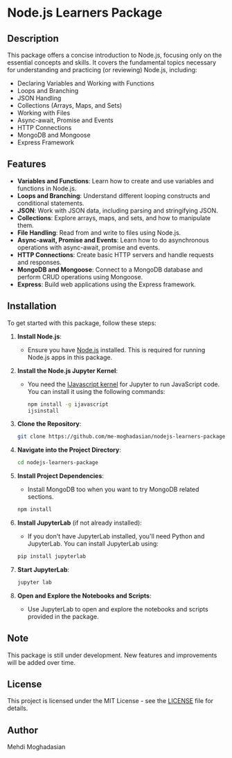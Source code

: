 # Node.js Learners Package

## Description

This package offers a concise introduction to Node.js, focusing only on the essential concepts and skills. It covers the fundamental topics necessary for understanding and practicing (or reviewing) Node.js, including:

- Declaring Variables and Working with Functions
- Loops and Branching
- JSON Handling
- Collections (Arrays, Maps, and Sets)
- Working with Files
- Async-await, Promise and Events
- HTTP Connections
- MongoDB and Mongoose
- Express Framework


## Features

- **Variables and Functions**: Learn how to create and use variables and functions in Node.js.
- **Loops and Branching**: Understand different looping constructs and conditional statements.
- **JSON**: Work with JSON data, including parsing and stringifying JSON.
- **Collections**: Explore arrays, maps, and sets, and how to manipulate them.
- **File Handling**: Read from and write to files using Node.js.
- **Async-await, Promise and Events**: Learn how to do asynchronous operations with async-await, promise and events.
- **HTTP Connections**: Create basic HTTP servers and handle requests and responses.
- **MongoDB and Mongoose**: Connect to a MongoDB database and perform CRUD operations using Mongoose.
- **Express**: Build web applications using the Express framework.

## Installation

To get started with this package, follow these steps:

1. **Install Node.js**:
   - Ensure you have [Node.js](https://nodejs.org/) installed. This is required for running Node.js apps in this package.

2. **Install the Node.js Jupyter Kernel**:
   - You need the [IJavascript kernel](https://github.com/n-riesco/ijavascript) for Jupyter to run JavaScript code. You can install it using the following commands:
     ```bash
     npm install -g ijavascript
     ijsinstall
     ```

3. **Clone the Repository**:
    ```bash
    git clone https://github.com/me-moghadasian/nodejs-learners-package.git
    ```

4. **Navigate into the Project Directory**:
    ```bash
    cd nodejs-learners-package
    ```

5. **Install Project Dependencies**:
    - Install MongoDB too when you want to try MongoDB related sections.
    ```bash
    npm install
    ```

7. **Install JupyterLab** (if not already installed):
   - If you don't have JupyterLab installed, you'll need Python and JupyterLab. You can install JupyterLab using:
    ```bash
    pip install jupyterlab
    ```

8. **Start JupyterLab**:
    ```bash
    jupyter lab
    ```

9. **Open and Explore the Notebooks and Scripts**:
   - Use JupyterLab to open and explore the notebooks and scripts provided in the package.

## Note

This package is still under development. New features and improvements will be added over time.

## License

This project is licensed under the MIT License - see the [LICENSE](LICENSE) file for details.

## Author

Mehdi Moghadasian
